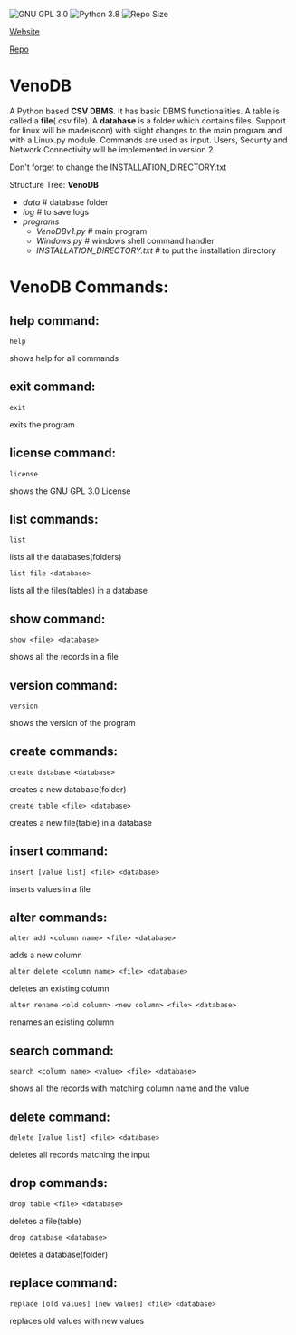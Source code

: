 ![GNU GPL 3.0](https://img.shields.io/github/license/EpycZen/VenoDB)
![Python 3.8](https://img.shields.io/badge/python-3.8-green.svg)
![Repo Size](https://img.shields.io/github/repo-size/EpycZen/VenoDB)

[Website](https://EpycZen.GitHub.io/VenoDB)

[Repo](https://GitHub.com/EpycZen/VenoDB)

# VenoDB
A Python based **CSV DBMS**.
It has basic DBMS functionalities. 
A table is called a **file**(.csv file).
A **database** is a folder which contains files.
Support for linux will be made(soon) with slight changes to the main program and with a Linux.py module.
Commands are used as input.
Users, Security and Network Connectivity will be implemented in version 2.

Don't forget to change the INSTALLATION_DIRECTORY.txt

Structure Tree:
**VenoDB**
- *data* # database folder
- *log* # to save logs
- *programs*
  - *VenoDBv1.py* # main program
  - *Windows.py* # windows shell command handler
  - *INSTALLATION_DIRECTORY.txt* # to put the installation directory
  
# VenoDB Commands:

## help command:
    help
 shows help for all commands

## exit command:
    exit
exits the program

## license command:
    license
shows the GNU GPL 3.0 License

## list commands:
    list
lists all the databases(folders)

    list file <database>
lists all the files(tables) in a database

## show command:
    show <file> <database>
shows all the records in a file

## version command:
    version
shows the version of the program

## create commands:
    create database <database>
creates a new database(folder)

    create table <file> <database>
creates a new file(table) in a database

## insert command:
    insert [value list] <file> <database>
inserts values in a file

## alter commands:
    alter add <column name> <file> <database>
adds a new column

    alter delete <column name> <file> <database>
deletes an existing column

    alter rename <old column> <new column> <file> <database>
renames an existing column

## search command:
    search <column name> <value> <file> <database>
shows all the records with matching column name and the value

## delete command:
    delete [value list] <file> <database>
deletes all records matching the input

## drop commands:
    drop table <file> <database>
deletes a file(table)
        
    drop database <database>
deletes a database(folder)

## replace command:
    replace [old values] [new values] <file> <database>
replaces old values with new values
